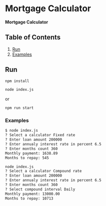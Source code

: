 # Mortgage Calculator

**Mortgage Calculator**

## Table of Contents

1. [Run](#run)
2. [Examples](#examples)

## Run

```bash
npm install
```

```bash
node index.js
```

or

```bash
npm run start
```

### Examples

```bash
$ node index.js
? Select a calculator Fixed rate
? Enter loan amount 200000
? Enter annualy interest rate in percent 6.5
? Enter months count 360
Monthly payment: 1638.89
Months to repay: 545
```

```bash
node index.js
? Select a calculator Compound rate
? Enter loan amount 200000
? Enter annualy interest rate in percent 6.5
? Enter months count 360
? Select compound interval Daily
Monthly payment: 13000.00
Months to repay: 10713
```
